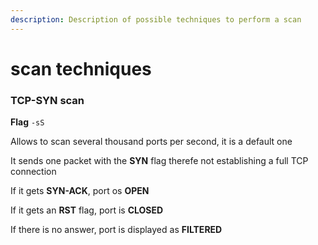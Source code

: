 ```yaml
---
description: Description of possible techniques to perform a scan
---
```


# scan techniques

### TCP-SYN scan

**Flag** `-sS`

Allows to scan several thousand ports per second, it is a default one



It sends one packet with the **SYN** flag therefe not establishing a full TCP connection

If it gets **SYN-ACK**, port os **OPEN**

If it gets an **RST** flag, port is **CLOSED**

If there is no answer, port is displayed as **FILTERED**
